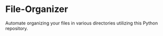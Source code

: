 # File-Organizer
Automate organizing your files in various directories utilizing this Python repository. 
